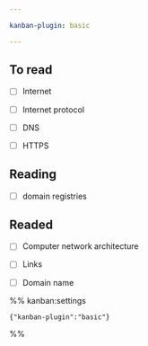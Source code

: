 ```yaml
---

kanban-plugin: basic

---
```


## To read

- [ ] Internet
- [ ] Internet protocol
- [ ] DNS
- [ ] HTTPS


## Reading

- [ ] domain registries


## Readed

- [ ] Computer network architecture
- [ ] Links
- [ ] Domain name




%% kanban:settings
```
{"kanban-plugin":"basic"}
```
%%